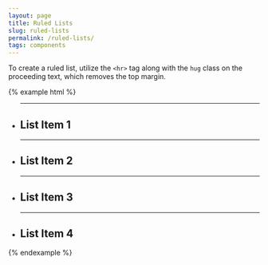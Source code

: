 ```yaml
---
layout: page
title: Ruled Lists
slug: ruled-lists
permalink: /ruled-lists/
tags: components
---
```


To create a ruled list, utilize the `<hr>` tag along with the `hug` class on the proceeding text, which removes the top margin.

{% example html %}
<ul class="list-unstyled ruled">
    <li>
    	<hr>
    	<h2 class="hug">List Item 1</h2>
    </li>
    <li>
    	<hr>
    	<h2 class="hug">List Item 2</h2>
    </li>
    <li>
    	<hr>
    	<h2 class="hug">List Item 3</h2>
    </li>
    <li>
    	<hr>
    	<h2 class="hug">List Item 4</h2>
    </li>
</ul>
{% endexample %}
